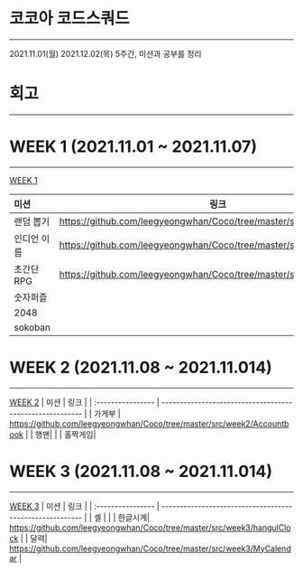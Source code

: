 # 코코아 코드스쿼드

------
2021.11.01(월)  2021.12.02(목) 5주간,  미션과 공부를 정리
# 회고 
------

# WEEK 1 (2021.11.01 ~ 2021.11.07)

------
[ WEEK 1](https://github.com/leegyeongwhan/Coco/tree/master/src/week1)

| 미션                       |  링크                                                  |
| :------------------------- | -------------------------------------------------------- |
| 랜덤 뽑기 | https://github.com/leegyeongwhan/Coco/tree/master/src/week1/Mission |  
| 인디언 이름 | https://github.com/leegyeongwhan/Coco/tree/master/src/week1/Mission2  | 
| 초간단 RPG | https://github.com/leegyeongwhan/Coco/tree/master/src/week2/rpg|
| 숫자퍼즐 |  |
| 2048 |  |
| sokoban |  |
# WEEK 2 (2021.11.08 ~ 2021.11.014)

------
[ WEEK 2](https://github.com/leegyeongwhan/Coco/tree/master/src/week2)
| 미션                |  링크                                                  |
| :---------------- | -------------------------------------------------------- |
| 가게부 |     https://github.com/leegyeongwhan/Coco/tree/master/src/week2/Accountbook |
| 행맨|   | 
| 홀짝게임|   
# WEEK 3 (2021.11.08 ~ 2021.11.014)

------
[ WEEK 3](https://github.com/leegyeongwhan/Coco/tree/master/src/week3)
| 미션                |  링크                                                  |
| :---------------- | -------------------------------------------------------- |
| 셸 |     |
| 한글시계|  https://github.com/leegyeongwhan/Coco/tree/master/src/week3/hangulClock | 
| 달력|  https://github.com/leegyeongwhan/Coco/tree/master/src/week3/MyCalendar | 

